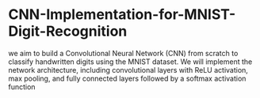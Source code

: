 # CNN-Implementation-for-MNIST-Digit-Recognition
we aim to build a Convolutional Neural Network (CNN) from scratch to classify handwritten digits using the MNIST dataset. We will implement the network architecture, including convolutional layers with ReLU activation, max pooling, and fully connected layers followed by a softmax activation function
